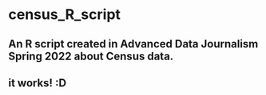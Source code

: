 # census_R_script
## An R script created in Advanced Data Journalism Spring 2022 about Census data.

## it works! :D

